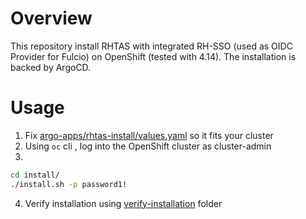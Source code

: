 # Overview

This repository install RHTAS with integrated RH-SSO (used as OIDC Provider for Fulcio) on OpenShift (tested with 4.14). The installation is backed by ArgoCD.

# Usage

1) Fix [argo-apps/rhtas-install/values.yaml](argo-apps/rhtas-install/values.yaml) so it fits your cluster
2) Using `oc` cli , log into the OpenShift cluster as cluster-admin
3) 

```bash
cd install/
./install.sh -p password1!
```

4) Verify installation using [verify-installation](verify-installation/README.md) folder